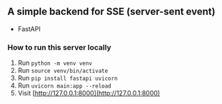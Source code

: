 ## A simple backend for SSE (server-sent event)

- FastAPI

### How to run this server locally

1. Run `python -m venv venv`
2. Run `source venv/bin/activate`
3. Run `pip install fastapi uvicorn`
4. Run `uvicorn main:app --reload`
5. Visit [http://127.0.0.1:8000](http://127.0.0.1:8000)
